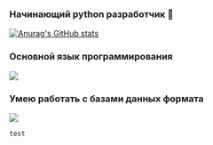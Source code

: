 ### Начинающий python разработчик 🐍

[![Anurag's GitHub stats](https://github-readme-stats.vercel.app/api?username=ZoomZerzz&show_icons=true&theme=dark)](https://github.com/anuraghazra/github-readme-stats)

### Основной язык программирования

<img src="https://img.shields.io/badge/Python-blue?style=for-the-badge&logo=Python&logoColor=white" />

### Умею работать с базами данных формата

<img src="https://img.shields.io/badge/sql-black?style=for-the-badge&logo=Sql&logoColor=white" />

```test```